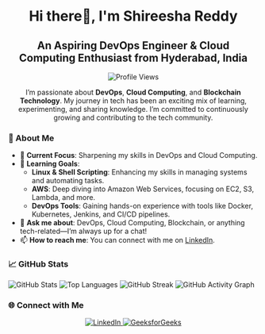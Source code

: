 <h1 align="center"> Hi there👋, I'm Shireesha Reddy </h1>
<h2 align="center">An Aspiring DevOps Engineer & Cloud Computing Enthusiast from Hyderabad, India</h2>
<p align="center">
    <img src="https://komarev.com/ghpvc/?username=shireesharedddy&style=flat-square&color=blue" alt="Profile Views"/>
</p>
<p align="center">I’m passionate about <strong>DevOps</strong>, <strong>Cloud Computing</strong>, and <strong>Blockchain Technology</strong>. My journey in tech has been an exciting mix of learning, experimenting, and sharing knowledge. I’m committed to continuously growing and contributing to the tech community.</p>


### 🚀 About Me

- 🔭 **Current Focus**: Sharpening my skills in DevOps and Cloud Computing.
- 🌱 **Learning Goals**:
    - **Linux & Shell Scripting**: Enhancing my skills in managing systems and automating tasks.
    - **AWS**: Deep diving into Amazon Web Services, focusing on EC2, S3, Lambda, and more.
    - **DevOps Tools**: Gaining hands-on experience with tools like Docker, Kubernetes, Jenkins, and CI/CD pipelines.
- 💬 **Ask me about**: DevOps, Cloud Computing, Blockchain, or anything tech-related—I’m always up for a chat!
- 📫 **How to reach me**: You can connect with me on [LinkedIn](https://www.linkedin.com/in/shireesha-reddy-/).


### 📈 GitHub Stats

![GitHub Stats](https://github-readme-stats.vercel.app/api?username=shireesharedddy&show_icons=true&theme=radical)
![Top Languages](https://github-readme-stats.vercel.app/api/top-langs/?username=shireesharedddy&layout=compact&theme=radical)
![GitHub Streak](https://github-readme-streak-stats.herokuapp.com/?user=shireesharedddy&theme=radical)
![GitHub Activity Graph](https://github-readme-activity-graph.vercel.app/graph?username=shireesharedddy)



### 🌐 Connect with Me

<p align="center">
    <a href="https://www.linkedin.com/in/shireesha-reddy-/" target="_blank">
        <img alt="LinkedIn" src="https://img.shields.io/badge/LinkedIn-0077B5?style=flat-square&logo=linkedin&logoColor=white"/>
    </a>
    <a href="https://www.geeksforgeeks.org/user/shireesharedm1fs/" target="_blank">
        <img alt="GeeksforGeeks" src="https://img.shields.io/badge/GeeksforGeeks-5F9B5F?style=flat-square&logo=geeksforgeeks&logoColor=white"/>
    </a>
</p>


